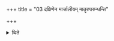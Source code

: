 +++
title = "03 दक्षिणेन मार्जालीयम् मातॄरुपरुन्धन्ति"

+++

<details><summary>थिते</summary>

दक्षिणेन मार्जालीयं मातॄरुपरुन्धन्ति ३
</details>
